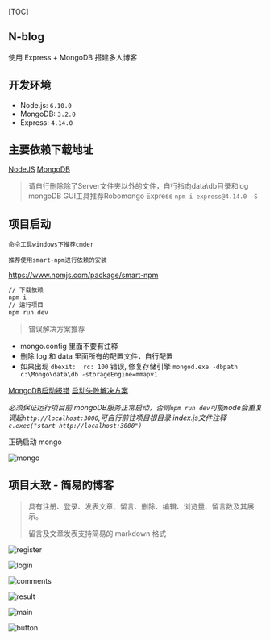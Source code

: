 [TOC]

## N-blog

使用 Express + MongoDB 搭建多人博客

## 开发环境

- Node.js: 	`6.10.0`
- MongoDB:     `3.2.0`
- Express:         `4.14.0`



## 主要依赖下载地址

[NodeJS](https://nodejs.org/en/)
[MongoDB](https://pan.baidu.com/s/1nvJWpfz)
>请自行删除除了Server文件夹以外的文件，自行指向data\db目录和log
>mongoDB GUI工具推荐Robomongo
>Express    `npm i express@4.14.0 -S`



## 项目启动

`命令工具windows下推荐cmder`

`推荐使用smart-npm进行依赖的安装`

https://www.npmjs.com/package/smart-npm

```bash
// 下载依赖
npm i 
// 运行项目
npm run dev
```


> 错误解决方案推荐

- mongo.config 里面不要有注释
- 删除 log 和 data 里面所有的配置文件，自行配置
- 如果出现 `dbexit:  rc: 100` 错误, 修复存储引擎 `mongod.exe -dbpath c:\Mongo\data\db -storageEngine=mmapv1`

[MongoDB启动报错](http://www.cnblogs.com/ksl666/p/6051733.html)
[启动失败解决方案](http://blog.csdn.net/lld2002/article/details/47083169)


*必须保证运行项目前 mongoDB服务正常启动，否则`npm run dev`可能node会重复调起`http://localhost:3000`,可自行前往项目根目录 index.js文件注释`c.exec("start http://localhost:3000")`*



正确启动 mongo 

![mongo](C:\Users\Administrator\Desktop\mongo.png)



## 项目大致 - 简易的博客

> 具有注册、登录、发表文章、留言、删除、编辑、浏览量、留言数及其展示。
>
> 留言及文章发表支持简易的 markdown 格式





![register](C:\Users\Administrator\Desktop\register.png)

![login](C:\Users\Administrator\Desktop\login.png)

![comments](C:\Users\Administrator\Desktop\comments.png)

![result](C:\Users\Administrator\Desktop\result.png)

![main](C:\Users\Administrator\Desktop\main.png)

![button](C:\Users\Administrator\Desktop\button.png)